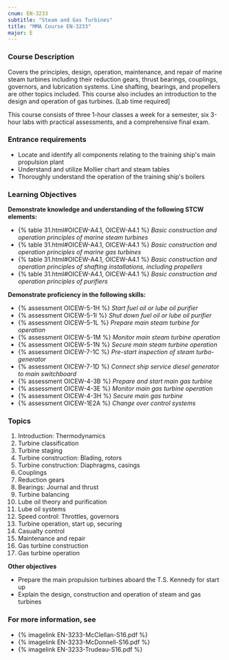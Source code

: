 ```yaml
---
cnum: EN-3233
subtitle: "Steam and Gas Turbines"
title: "MMA Course EN-3233"
major: E
---
```


### Course Description

Covers the principles, design, operation, maintenance, and repair of marine steam turbines including their reduction gears, thrust bearings, couplings, governors, and lubrication systems. Line shafting, bearings, and propellers are other topics included. This course also includes an introduction to the design and operation of gas turbines. [Lab time required]

This course consists of three 1-hour classes a week for a semester, six 3-hour labs  with practical assessments, and a comprehensive final exam.

### Entrance requirements

* Locate and identify all components relating to the training ship's main propulsion plant
* Understand and utilize Mollier chart and steam tables
* Thoroughly understand the operation of the training ship's boilers


### Learning Objectives

**Demonstrate knowledge and understanding of the following STCW elements:**

* {% table 31.html#OICEW-A4.1, OICEW-A4.1 %} *Basic construction and operation principles of marine steam turbines*
* {% table 31.html#OICEW-A4.1, OICEW-A4.1 %} *Basic construction and operation principles of marine gas turbines*
* {% table 31.html#OICEW-A4.1, OICEW-A4.1 %} *Basic construction and operation principles of shafting installations, including propellers*
* {% table 31.html#OICEW-A4.1, OICEW-A4.1 %} *Basic construction and operation principles of purifiers*

**Demonstrate proficiency in the following skills:**

* {% assessment OICEW-5-1H %} *Start fuel oil or lube oil purifier*
* {% assessment OICEW-5-1I %} *Shut down fuel oil or lube oil purifier*
* {% assessment OICEW-5-1L %} *Prepare main steam turbine for operation*
* {% assessment OICEW-5-1M %} *Monitor main steam turbine operation*
* {% assessment OICEW-5-1N %} *Secure main steam turbine operation*
* {% assessment OICEW-7-1C %} *Pre-start inspection of steam turbo-generator*
* {% assessment OICEW-7-1D %} *Connect ship service diesel generator to main switchboard*
* {% assessment OICEW-4-3B %} *Prepare and start main gas turbine*
* {% assessment OICEW-4-3E %} *Monitor main gas turbine operation*
* {% assessment OICEW-4-3H %} *Secure main gas turbine*
* {% assessment OICEW-1E2A %} *Change over control systems*

### Topics

1. Introduction: Thermodynamics
2. Turbine classification
3. Turbine staging
4. Turbine construction: Blading, rotors
5. Turbine construction: Diaphragms, casings
6. Couplings
7. Reduction gears
8. Bearings: Journal and thrust
9. Turbine balancing
10. Lube oil theory and purification
11. Lube oil systems
12. Speed control: Throttles, governors
13. Turbine operation, start up, securing
14. Casualty control
15. Maintenance and repair
16. Gas turbine construction
17. Gas turbine operation



**Other objectives**

* Prepare the main propulsion turbines aboard the T.S. Kennedy for start up
* Explain the design, construction and operation of steam and gas turbines


### For more information, see 

* {% imagelink EN-3233-McClellan-S16.pdf %} 
* {% imagelink EN-3233-McDonnell-S16.pdf %} 
* {% imagelink EN-3233-Trudeau-S16.pdf %} 



